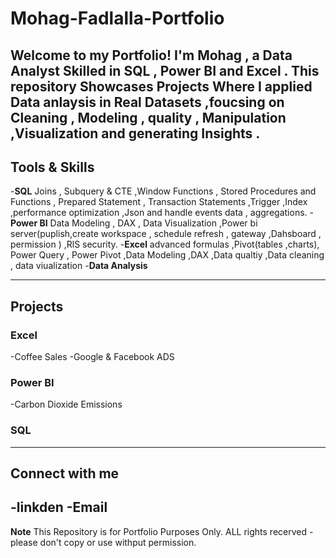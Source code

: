 # Mohag-Fadlalla-Portfolio
Welcome to my Portfolio!
I'm Mohag , a Data Analyst Skilled in SQL , Power BI  and Excel .
This repository Showcases Projects Where I applied Data anlaysis in Real Datasets ,foucsing on Cleaning , Modeling , quality , Manipulation ,Visualization and generating Insights .
---
## Tools & Skills
-**SQL** Joins , Subquery & CTE ,Window Functions , Stored Procedures and Functions , Prepared Statement , Transaction Statements ,Trigger ,Index ,performance optimization ,Json and handle events data , aggregations.
-**Power BI** Data Modeling , DAX , Data Visualization ,Power bi server(puplish,create workspace , schedule refresh , gateway ,Dahsboard , permission  ) ,RlS security.
-**Excel** advanced formulas ,Pivot(tables ,charts), Power Query , Power Pivot ,Data Modeling ,DAX ,Data qualtiy ,Data cleaning , data viualization 
-**Data Analysis** 

---
## Projects 
### Excel
-Coffee Sales
-Google & Facebook ADS
### Power BI 
-Carbon Dioxide Emissions
### SQL 

---
## Connect with me 
-linkden
-Email
---
**Note** This Repository is for Portfolio Purposes Only.
ALL rights recerved -please don't copy or use withput permission.

